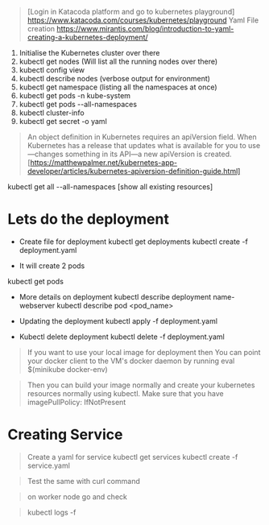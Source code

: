 >[Login in Katacoda platform and go to kubernetes playground]
>https://www.katacoda.com/courses/kubernetes/playground
>Yaml File creation 
>https://www.mirantis.com/blog/introduction-to-yaml-creating-a-kubernetes-deployment/



1. Initialise the Kubernetes cluster over there
2. kubectl get nodes (Will list all the running nodes over there)
3. kubectl config view 
4. kubectl describe nodes (verbose output for environment)
5. kubectl get namespace (listing all the namespaces at once)
6. kubectl get pods  -n kube-system
7. kubectl get pods --all-namespaces
8. kubectl cluster-info
9. kubectl get secret -o yaml


> An object definition in Kubernetes requires an apiVersion field. When Kubernetes has a release that updates what is available for you to use—changes something in its API—a new apiVersion is created.
> [https://matthewpalmer.net/kubernetes-app-developer/articles/kubernetes-apiversion-definition-guide.html]


kubectl get all --all-namespaces [show all existing resources]


Lets do the deployment 
==============================

- Create file for deployment
    kubectl get deployments
    kubectl create -f deployment.yaml

- It will create 2 pods

kubectl get pods

- More details on deployment 
    kubectl describe deployment name-webserver
    kubectl describe pod <pod_name>

- Updating the deployment
    kubectl apply -f deployment.yaml

- Kubectl delete deployment
    kubectl delete -f deployment.yaml

> If you want to use your local image for deployment then You can point your docker client to the VM's docker daemon by running
    eval $(minikube docker-env)

> Then you can build your image normally and create your kubernetes resources normally using kubectl. Make sure that you have
    imagePullPolicy: IfNotPresent



Creating Service
==============================

> Create a yaml for service
    kubectl get services
    kubectl create -f service.yaml

> Test the same with curl command

> on worker node go and check 













> kubectl logs -f <pod-name>


